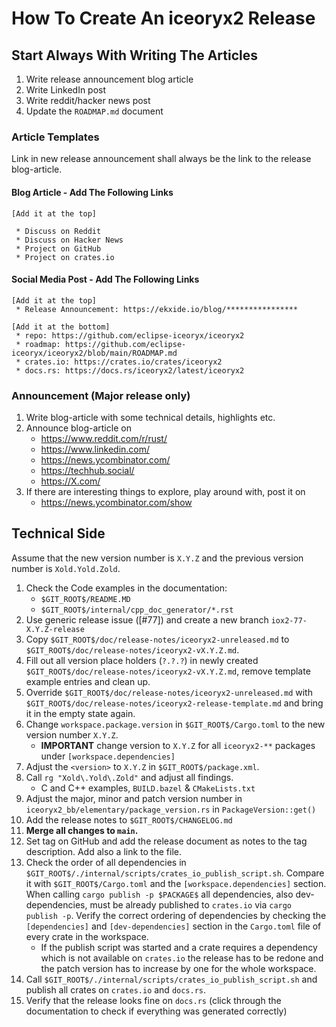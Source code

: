 # How To Create An iceoryx2 Release

## Start Always With Writing The Articles

1. Write release announcement blog article
2. Write LinkedIn post
3. Write reddit/hacker news post
4. Update the `ROADMAP.md` document

### Article Templates

Link in new release announcement shall always be the link to the release
blog-article.

#### Blog Article - Add The Following Links

```text
[Add it at the top]

 * Discuss on Reddit
 * Discuss on Hacker News
 * Project on GitHub
 * Project on crates.io
```

#### Social Media Post - Add The Following Links

```text
[Add it at the top]
 * Release Announcement: https://ekxide.io/blog/****************

[Add it at the bottom]
 * repo: https://github.com/eclipse-iceoryx/iceoryx2
 * roadmap: https://github.com/eclipse-iceoryx/iceoryx2/blob/main/ROADMAP.md
 * crates.io: https://crates.io/crates/iceoryx2
 * docs.rs: https://docs.rs/iceoryx2/latest/iceoryx2
```

### Announcement (Major release only)

1. Write blog-article with some technical details, highlights etc.
2. Announce blog-article on
   * <https://www.reddit.com/r/rust/>
   * <https://www.linkedin.com/>
   * <https://news.ycombinator.com/>
   * <https://techhub.social/>
   * <https://X.com/>
3. If there are interesting things to explore, play around with, post it on
   * <https://news.ycombinator.com/show>

## Technical Side

Assume that the new version number is `X.Y.Z` and the previous version
number is `Xold.Yold.Zold`.

1. Check the Code examples in the documentation:
   * `$GIT_ROOT$/README.MD`
   * `$GIT_ROOT$/internal/cpp_doc_generator/*.rst`
2. Use generic release issue ([#77]) and create a new branch
   `iox2-77-X.Y.Z-release`
3. Copy `$GIT_ROOT$/doc/release-notes/iceoryx2-unreleased.md` to
   `$GIT_ROOT$/doc/release-notes/iceoryx2-vX.Y.Z.md`.
4. Fill out all version place holders (`?.?.?`) in newly created
   `$GIT_ROOT$/doc/release-notes/iceoryx2-vX.Y.Z.md`, remove template example
   entries and clean up.
5. Override `$GIT_ROOT$/doc/release-notes/iceoryx2-unreleased.md` with
   `$GIT_ROOT$/doc/release-notes/iceoryx2-release-template.md` and bring it in
   the empty state again.
6. Change `workspace.package.version` in `$GIT_ROOT$/Cargo.toml` to the new
   version number `X.Y.Z`.
   * **IMPORTANT** change version to `X.Y.Z` for all `iceoryx2-**` packages
     under `[workspace.dependencies]`
7. Adjust the `<version>` to `X.Y.Z` in `$GIT_ROOT$/package.xml`.
8. Call `rg "Xold\.Yold\.Zold"` and adjust all findings.
    * C and C++ examples, `BUILD.bazel` & `CMakeLists.txt`
9. Adjust the major, minor and patch version number in
    `iceoryx2_bb/elementary/package_version.rs` in `PackageVersion::get()`
10. Add the release notes to `$GIT_ROOT$/CHANGELOG.md`
11. **Merge all changes to `main`.**
12. Set tag on GitHub and add the release document as notes to the tag
    description. Add also a link to the file.
13. Check the order of all dependencies in
    `$GIT_ROOT$/./internal/scripts/crates_io_publish_script.sh`. Compare it
    with `$GIT_ROOT$/Cargo.toml` and the `[workspace.dependencies]` section.
    When calling `cargo publish -p $PACKAGE$` all dependencies, also
    dev-dependencies, must be already published to `crates.io` via
    `cargo publish -p`. Verify the
    correct ordering of dependencies by checking the `[dependencies]` and
    `[dev-dependencies]`
    section in the `Cargo.toml` file of every crate in the workspace.
    * If the publish script was started and a crate requires a dependency which
      is not available on `crates.io` the release has to be redone and the patch
      version has to increase by one for the whole workspace.
14. Call `$GIT_ROOT$/./internal/scripts/crates_io_publish_script.sh` and publish
    all crates on `crates.io` and `docs.rs`.
15. Verify that the release looks fine on `docs.rs` (click through the
    documentation to check if everything was generated correctly)
